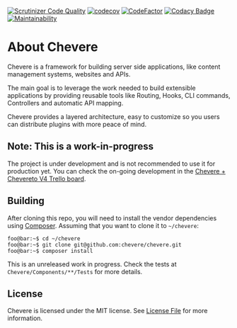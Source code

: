 [![Scrutinizer Code
Quality](https://scrutinizer-ci.com/g/chevere/chevere/badges/quality-score.png?b=master)](https://scrutinizer-ci.com/g/chevere/chevere/?branch=master)
[![codecov](https://codecov.io/gh/chevere/chevere/branch/master/graph/badge.svg)](https://codecov.io/gh/chevere/chevere)
[![CodeFactor](https://www.codefactor.io/repository/github/chevere/chevere/badge)](https://www.codefactor.io/repository/github/chevere/chevere)
[![Codacy Badge](https://api.codacy.com/project/badge/Grade/b956754f8ff04aaa9ca24a6e4cc21661)](https://www.codacy.com/gh/chevere/chevere?utm_source=github.com&utm_medium=referral&utm_content=chevere/chevere&utm_campaign=Badge_Grade)
[![Maintainability](https://api.codeclimate.com/v1/badges/e096f89454df0538144f/maintainability)](https://codeclimate.com/github/chevere/chevere/maintainability)

# About Chevere

Chevere is a framework for building server side applications, like content management systems, websites and APIs.

The main goal is to leverage the work needed to build extensible applications by providing reusable tools like Routing, Hooks, CLI commands, Controllers and automatic API mapping.

Chevere provides a layered architecture, easy to customize so you users can distribute plugins with more peace of mind.

## Note: This is a work-in-progress

The project is under development and is not recommended to use it for production yet. You can check the on-going development in the [Chevere + Chevereto V4 Trello board](https://trello.com/b/DCZhECwN/chevere-chevereto-v4).

## Building

After cloning this repo, you will need to install the vendor dependencies using
[Composer](https://getcomposer.org/). Assuming that you want to clone it to `~/chevere`:

```console
foo@bar:~$ cd ~/chevere
foo@bar:~$ git clone git@github.com:chevere/chevere.git
foo@bar:~$ composer install
```

This is an unreleased work in progress. Check the tests at `Chevere/Components/**/Tests` for more details.

## License

Chevere is licensed under the MIT license. See [License File](LICENSE) for more information.
